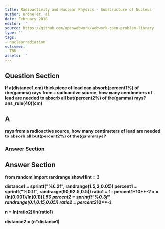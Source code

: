 ```yaml
---
title: Radioactivity and Nuclear Physics - Substructure of Nucleus
author: Urone et. al
date: February 2018
editor: ''
source: https://github.com/openwebwork/webwork-open-problem-library
type: ''
tags:
- nuclearradiation
outcomes:
- TBD
assets: ''
---
```


## Question Section 

<b>
If a(distance1,cm) thick piece of lead can absorb(percent1%) of the(gamma) rays from a radioactive source, how many centimeters of lead are needed to absorb all but(percent2%) of the(gamma) rays?
ans_rule(40)(cm)

## A
rays from a radioactive source, how many centimeters of lead are needed to absorb all but(percent2%) of the(gammrays?
### Answer Section


## Answer Section

from random import randrange
showHint = 3

distance1 = sprintf("%0.2f", randrange(1.5,2,0.05))
percent1 = sprintf("%0.1f", randrange(90,92.5,0.5))
ratio1 = 1 - percent1*10**-2
x = (ln(0.001)/ln(0.1))*1.50
percent2 = sprintf("%0.3f", randrange(0.1,0.15,0.05))
ratio2 = percent2*10**-2

n = ln(ratio2)/ln(ratio1)

distance2 = (n*distance1)